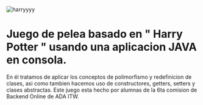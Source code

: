 ![harryyyy](https://user-images.githubusercontent.com/78213064/114974999-d94e5700-9e59-11eb-977e-121a2fa26c97.jpg)

# Juego de pelea basado en " Harry Potter " usando una aplicacion JAVA en consola. 
En él tratamos de aplicar los conceptos de polimorfismo y redefinicion de clases, asi como
tambien hacemos uso de constructores, getters, setters y clases abstractas.
Este juego esta hecho por alumnas de la 6ta comision de Backend Online de ADA ITW.



